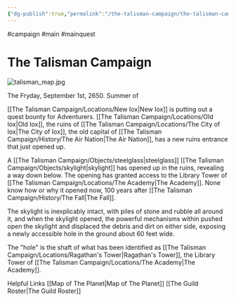 ```yaml
---
{"dg-publish":true,"permalink":"/the-talisman-campaign/the-talisman-campaign/","tags":["gardenEntry"],"noteIcon":""}
---
```


#campaign #main #mainquest

# The Talisman Campaign
![talisman_map.jpg](/img/user/The%20Talisman%20Campaign/talisman_map.jpg)

The Fryday, September 1st, 2650. Summer of 

[[The Talisman Campaign/Locations/New Iox\|New Iox]] is putting out a quest bounty for Adventurers.
[[The Talisman Campaign/Locations/Old Iox\|Old Iox]], the ruins of [[The Talisman Campaign/Locations/The City of Iox\|The City of Iox]], the old capital of [[The Talisman Campaign/History/The Air Nation\|The Air Nation]], has a new ruins entrance that just opened up.

A [[The Talisman Campaign/Objects/steelglass\|steelglass]] [[The Talisman Campaign/Objects/skylight\|skylight]] has opened up in the ruins, revealing a way down below.
The opening has granted access to the Library Tower of [[The Talisman Campaign/Locations/The Academy\|The Academy]]. None know how or why it opened now, 100 years after [[The Talisman Campaign/History/The Fall\|The Fall]].

The skylight is inexplicably intact, with piles of stone and rubble all around it, and when the skylight opened, the powerful mechanisms within pushed open the skylight and displaced the debris and dirt on either side, exposing a newly accessible hole in the ground about 60 feet wide.

The "hole" is the shaft of what has been identified as [[The Talisman Campaign/Locations/Ragathan's Tower\|Ragathan's Tower]], the Library Tower of [[The Talisman Campaign/Locations/The Academy\|The Academy]]. 


Helpful Links
[[Map of The Planet\|Map of The Planet]]
[[The Guild Roster\|The Guild Roster]]

